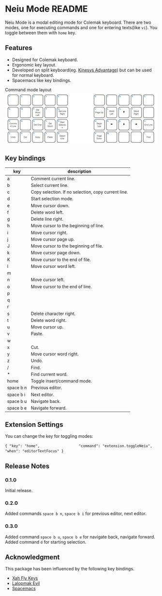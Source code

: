 # Neiu Mode README

Neiu Mode is a modal editing mode for Colemak keyboard. There are two modes,
one for executing commands and one for entering texts(like `vi`). You toggle between them with `home` key.

## Features

* Designed for Colemak keyboard.
* Ergonomic key layout.
* Developed on split keyboard(eg. [Kinesys Advantage](https://www.kinesis-ergo.com/shop/advantage2/)) but can be used for normal keyboard.
* Spacemacs like key bindings.

Command mode layout
![Command mode layout](images/keyboard.png)

## Key bindings

| key | description  |
|---|---|
| a  | Comment current line.  |
| b  | Select current line.  |
| c  | Copy selection. If no selection, copy current line.  |
| d  | Start selection mode.  |
| e  | Move cursor down.  |
| f  | Delete word left.  |
| g  | Delete line right.  |
| h  | Move cursor to the beginning of line.  |
| i  | Move cursor right.  |
| j  | Move cursor page up.  |
| J  | Move cursor to the beginning of file.  |
| k  | Move cursor page down.  |
| K  | Move cursor to the end of file.  |
| l  | Move cursor word left.  |
| m  |   |
| n  | Move cursor left.  |
| o  | Move cursor to the end of line.  |
| p  |   |
| q  |   |
| r  |   |
| s  | Delete character right.  |
| t  | Delete word right.  |
| u  | Move cursor up.  |
| v  | Paste.  |
| w  |   |
| x  | Cut.  |
| y  | Move cursor word right.  |
| z  | Undo.  |
| /  | Find.  |
| *  | Find current word.  |
| home  | Toggle insert/command mode.  |
| space b n  | Previous editor.  |
| space b i  | Next editor.  |
| space b u  | Navigate back.  |
| space b e  | Navigate forward.  |

## Extension Settings

You can change the key for toggling modes:

`{ "key": "home",                  "command": "extension.toggleNeiu",
                                     "when": "editorTextFocus" }`

## Release Notes

### 0.1.0

Initial release.

### 0.2.0

Added commands `space b n`, `space b i` for previous editor, next editor.

### 0.3.0

Added command `space b u`, `space b e` for navigate back, navigate forward.
Added command `d` for starting selection.

## Acknowledgment

This package has been influenced by the following key bindings.

* [Xah Fly Keys](http://ergoemacs.org/misc/ergoemacs_vi_mode.html)
* [Lalopmak Evil](https://github.com/lalopmak/lalopmak-evil)
* [Spacemacs](http://spacemacs.org)